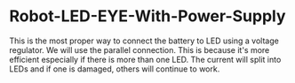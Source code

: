 # Robot-LED-EYE-With-Power-Supply
This is the most proper way to connect the battery to LED using a voltage regulator. We will use the parallel connection. This is because it's more efficient especially if there is more than one LED. The current will split into LEDs and if one is damaged, others will continue to work.
